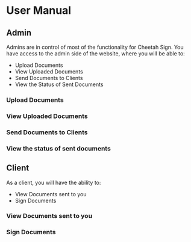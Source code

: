 # User Manual

## Admin

Admins are in control of most of the functionality for Cheetah Sign. You have access to the admin side of the website, where
you will be able to:
- Upload Documents
- View Uploaded Documents
- Send Documents to Clients
- View the Status of Sent Documents



### Upload Documents



### View Uploaded Documents

### Send Documents to Clients

### View the status of sent documents


## Client

As a client, you will have the ability to:
- View Documents sent to you
- Sign Documents

### View Documents sent to you

### Sign Documents